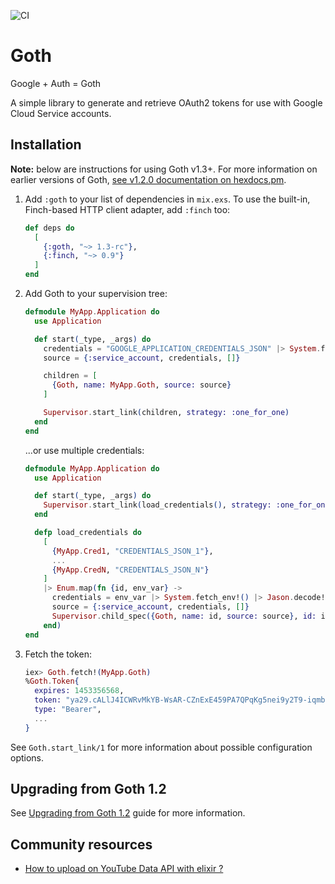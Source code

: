 ![CI](https://github.com/peburrows/goth/workflows/CI/badge.svg)

# Goth

<!-- MDOC !-->

Google + Auth = Goth

A simple library to generate and retrieve OAuth2 tokens for use with Google Cloud Service accounts.

## Installation

**Note:** below are instructions for using Goth v1.3+. For more information on earlier versions of Goth, [see v1.2.0 documentation on hexdocs.pm](https://hexdocs.pm/goth/1.2.0).

1. Add `:goth` to your list of dependencies in `mix.exs`. To use the built-in, Finch-based HTTP
   client adapter, add `:finch` too:

   ```elixir
   def deps do
     [
       {:goth, "~> 1.3-rc"},
       {:finch, "~> 0.9"}
     ]
   end
   ```

2. Add Goth to your supervision tree:

   ```elixir
   defmodule MyApp.Application do
     use Application

     def start(_type, _args) do
       credentials = "GOOGLE_APPLICATION_CREDENTIALS_JSON" |> System.fetch_env!() |> Jason.decode!()
       source = {:service_account, credentials, []}

       children = [
         {Goth, name: MyApp.Goth, source: source}
       ]

       Supervisor.start_link(children, strategy: :one_for_one)
     end
   end
   ```

   ...or use multiple credentials:

   ```elixir
   defmodule MyApp.Application do
     use Application

     def start(_type, _args) do
       Supervisor.start_link(load_credentials(), strategy: :one_for_one)
     end

     defp load_credentials do
       [
         {MyApp.Cred1, "CREDENTIALS_JSON_1"},
         ...
         {MyApp.CredN, "CREDENTIALS_JSON_N"}
       ]
       |> Enum.map(fn {id, env_var} ->
         credentials = env_var |> System.fetch_env!() |> Jason.decode!()
         source = {:service_account, credentials, []}
         Supervisor.child_spec({Goth, name: id, source: source}, id: id)
       end)
   end
   ```

3. Fetch the token:

   ```elixir
   iex> Goth.fetch!(MyApp.Goth)
   %Goth.Token{
     expires: 1453356568,
     token: "ya29.cALlJ4ICWRvMkYB-WsAR-CZnExE459PA7QPqKg5nei9y2T9-iqmbcgxq8XrTATNn_BPim",
     type: "Bearer",
     ...
   }
   ```

See `Goth.start_link/1` for more information about possible configuration options.

<!-- MDOC !-->

## Upgrading from Goth 1.2

See [Upgrading from Goth 1.2](UPGRADE_GUIDE.md) guide for more information.

## Community resources

- [How to upload on YouTube Data API with elixir ?](https://mrdotb.com/posts/upload-on-youtube-with-elixir/)
